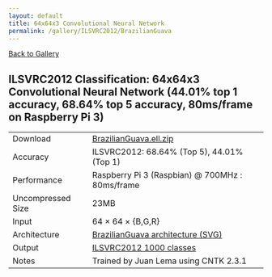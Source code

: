 ```yaml
---
layout: default
title: 64x64x3 Convolutional Neural Network
permalink: /gallery/ILSVRC2012/BrazilianGuava
---
```


[Back to Gallery](/ELL/gallery)

## ILSVRC2012 Classification: 64x64x3 Convolutional Neural Network (44.01% top 1 accuracy, 68.64% top 5 accuracy, 80ms/frame on Raspberry Pi 3)

<table class="table table-striped table-bordered">
    <tr>
        <td> Download </td>
        <td colspan="3"> <a href="https://github.com/Microsoft/ELL-models/raw/master/models/ILSVRC2012/BrazilianGuava/BrazilianGuava.ell.zip">BrazilianGuava.ell.zip</a></td>
    </tr>
    <tr>
        <td> Accuracy </td>
        <td colspan="3"> ILSVRC2012: 68.64% (Top 5), 44.01% (Top 1) </td>
    </tr>
    <tr>
        <td> Performance </td>
        <td colspan="3"> Raspberry Pi 3 (Raspbian) @ 700MHz : 80ms/frame </td>
    </tr>
    <tr>
        <td> Uncompressed Size </td>
        <td colspan="3"> 23MB </td>
    </tr>
    <tr>
        <td> Input </td>
        <td colspan="3"> 64 &times; 64 &times; {B,G,R} </td>
    </tr>
    <tr>
        <td> Architecture </td>
        <td>
            <a href="https://github.com/Microsoft/ELL-models/raw/master/models/ILSVRC2012/BrazilianGuava/BrazilianGuava.cntk.svg?sanitize=true" target="_blank">BrazilianGuava architecture (SVG)</a>
        </td>
    </tr>
    <tr>
        <td> Output </td>
        <td colspan="3"> <a href="https://github.com/Microsoft/ELL-models/raw/master/models/ILSVRC2012/categories.txt">ILSVRC2012 1000 classes</a> </td>
    </tr>
    <tr>
        <td> Notes </td>
        <td colspan="3"> Trained by Juan Lema using CNTK 2.3.1 </td>
    </tr>
</table>

